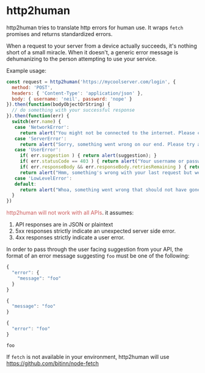 # http2human

http2human tries to translate http errors for human use. It wraps `fetch` promises and returns standardized errors.

When a request to your server from a device actually succeeds, it's nothing short of a small miracle.
When it doesn't, a generic error message is dehumanizing to the person attempting to use your service.

Example usage:

```javascript
const request = http2human('https://mycoolserver.com/login', {
  method: 'POST',
  headers: { 'Content-Type': 'application/json' },
  body: { username: 'neil', password: 'nope' }
}).then(function(bodyObjectOrString) {
  // do something with your successful response
}).then(function(err) {
  switch(err.name) {
   case 'NetworkError':
     return alert("You might not be connected to the internet. Please check your connection and try again.");
   case 'ServerError':
     return alert("Sorry, something went wrong on our end. Please try again or email support@mycoolapp.com.");
   case 'UserError':
     if( err.suggestion ) { return alert(suggestion); }
     if( err.statusCode == 403 ) { return alert("Your username or password is incorrect") }
     if( err.responseBody && err.responseBody.retriesRemaining ) { return alert(`You have ${err.responseBody.retriesRemaining}`); }
     return alert("Hmm, something's wrong with your last request but we can't tell exactly what it is. Please check your information and try resubmitting or email support@mycoolapp.com")
   case 'LowLevelError':
   default:
     return alert("Whoa, something went wrong that should not have gone wrong. Please let us know what happened at bugs@mycoolapp.com")
  }
})
```

<span style="color: indianred">http2human will not work with all APIs</span>. it assumes:

1. API responses are in JSON or plaintext
2. 5xx responses strictly indicate an unexpected server side error.
3. 4xx responses strictly indicate a user error.

In order to pass through the user facing suggestion from your API, the format of an error message suggesting `foo` must be one of the following:

```js
{
  "error": {
    "message": "foo"
  }
}
```

```js
{
  "message": "foo"
}
```

```js
{
  "error": "foo"
}
```

```text
foo
```

If `fetch` is not available in your environment, http2human will use https://github.com/bitinn/node-fetch
